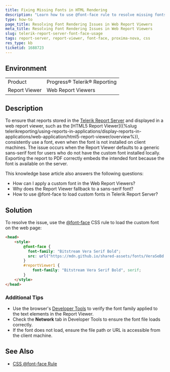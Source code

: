 ```yaml
---
title: Fixing Missing Fonts in HTML Rendering
description: "Learn how to use @font-face rule to resolve missing fonts when rendering reports on a web page."
type: how-to
page_title: Resolving Font Rendering Issues in Web Report Viewers
meta_title: Resolving Font Rendering Issues in Web Report Viewers
slug: telerik-report-server-font-face-usage
tags: report-server, report-viewer, font-face, proxima-nova, css
res_type: kb
ticketid: 1688723
---
```


## Environment
<table>
    <tbody>
        <tr>
            <td> Product </td>
            <td> Progress® Telerik® Reporting </td>
        </tr>
        <tr>
            <td> Report Viewer </td>
            <td> Web Report Viewers </td>
        </tr>
    </tbody>
</table>

## Description

To ensure that reports stored in the [Telerik Report Server](https://www.telerik.com/report-server) and displayed in a web report viewer, such as the [HTML5 Report Viewer]({%slug telerikreporting/using-reports-in-applications/display-reports-in-applications/web-application/html5-report-viewer/overview%}), consistently use a font, even when the font is not installed on client machines. The issue occurs when the Report Viewer defaults to a generic sans-serif font for users who do not have the custom font installed locally. Exporting the report to PDF correctly embeds the intended font because the font is available on the server.

This knowledge base article also answers the following questions:

* How can I apply a custom font in the Web Report Viewers?
* Why does the Report Viewer fallback to a sans-serif font?
* How to use @font-face to load custom fonts in Telerik Report Server?

## Solution

To resolve the issue, use the [@font-face](https://developer.mozilla.org/en-US/docs/Web/CSS/@font-face) CSS rule to load the custom font on the web page:

````html
<head>
    <style>
        @font-face {
          font-family: "Bitstream Vera Serif Bold";
          src: url("https://mdn.github.io/shared-assets/fonts/VeraSeBd.ttf");
        }
        #reportViewer1 {
            font-family: "Bitstream Vera Serif Bold", serif;
        }
    </style>
</head>
````


### Additional Tips

* Use the browser's [Developer Tools](https://developer.chrome.com/docs/devtools) to verify the font family applied to the text elements in the Report Viewer.
* Check the **Network** tab in Developer Tools to ensure the font file loads correctly.
* If the font does not load, ensure the file path or URL is accessible from the client machine.

## See Also

* [CSS @font-face Rule](https://developer.mozilla.org/en-US/docs/Web/CSS/@font-face)
